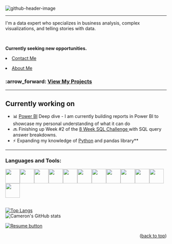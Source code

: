 <a name="readme-top"></a>
<a name="contact-me"></a>

<p align="right">
  <img src="https://komarev.com/ghpvc/?username=CameronCSS&style=flat" alt="">
</p>

![github-header-image](https://user-images.githubusercontent.com/121735588/215953406-df9b3a17-4e2e-42f8-bc55-796b8a0d3795.png)


---
I'm a data expert who specializes in business analysis, complex visualizations, and telling stories with data.

<br>

**Currently seeking new opportunities.** <li><a href="https://cameroncss.com/#contact">Contact Me</a></li>
<li><a href="https://cameroncss.com/#about">About Me</a></li>

<h3 align="left"> :arrow_forward: <a href = "https://github.com/CameronCSS/PersonalProjects/blob/main/README.md"> View My Projects</a> </h3>

----
<a name="Currently-working-on"></a>
## Currently working on

- 📊 <a href="https://github.com/CameronCSS/Data-Analysis/blob/main/Power-BI-Dashboards/README.md">Power BI</a> Deep dive - I am currently building reports in Power BI to showcase my personal understanding of what it can do
- :soon: Finishing up Week #2 of the <a href ="https://github.com/CameronCSS/SQL-Projects/tree/main/8%20Week%20SQL%20Challenge%20%23%201"> 8 Week SQL Challenge </a> with SQL query answer breakdowns.
- ⚡ Expanding my knowledge of <a href="https://github.com/CameronCSS/Programming-Languages/blob/main/README.md">Python</a> and pandas library**

----
<h3 align="left">Languages and Tools:</h3>

<div style="display: flex; flex-wrap: wrap;">
  <img height="45" width="45" src="https://cdn.simpleicons.org/MySQL/" />
  <img height="45" width="45" src="https://cdn.simpleicons.org/Python/" />
  <img height="45" width="45" src="https://cdn.simpleicons.org/JavaScript/" />
  <img height="45" width="45" src="https://cdn.simpleicons.org/Tableau/" />
  <img height="45" width="45" src="https://cdn.simpleicons.org/Powerbi" />
  <img height="45" width="45" src="https://cdn.simpleicons.org/react" />
  <br>
  <img height="45" width="45" src="https://cdn.simpleicons.org/MicrosoftExcel/" />
  <img height="45" width="45" src="https://cdn.simpleicons.org/r/" />
  <img height="45" width="45" src="https://cdn.simpleicons.org/adobephotoshop/" />
  <img height="45" width="45" src="https://cdn.simpleicons.org/blender/" />
  <img height="45" width="45" src="https://cdn.simpleicons.org/VisualStudio/" />
  <img height="45" width="45" src="https://cdn.simpleicons.org/github" />
</div>

<br>

[![Top Langs](https://github-readme-stats.vercel.app/api/top-langs/?username=CameronCSS&layout=compact&theme=transparent&langs_count=6)](https://cameroncss.com)
<br>
![Cameron's GitHub stats](https://github-readme-stats.vercel.app/api?username=CameronCSS&show_icons=true&theme=transparent&hide=issues,contribs)


  </table>
  <p style="margin-left: auto;">
    <a href="https://docs.google.com/document/d/1idTVL4nRGOejqW6EkpfhsD-dNQRLzmX08y5hI3TYLns/edit?usp=sharing" target="_blank" rel="noopener noreferrer">
      <img src="https://user-images.githubusercontent.com/121735588/215364205-abdfc0ac-53db-4733-8d43-b57c1bafb802.png" alt="Resume button">
    </a>
  </p>
</div>


<p align="right">(<a href="#readme-top">back to top</a>)</p>
